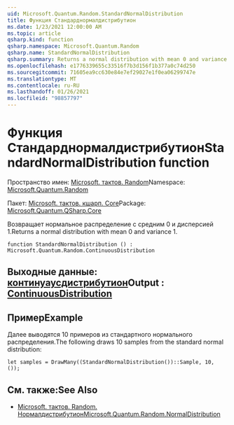 ```yaml
---
uid: Microsoft.Quantum.Random.StandardNormalDistribution
title: Функция Стандарднормалдистрибутион
ms.date: 1/23/2021 12:00:00 AM
ms.topic: article
qsharp.kind: function
qsharp.namespace: Microsoft.Quantum.Random
qsharp.name: StandardNormalDistribution
qsharp.summary: Returns a normal distribution with mean 0 and variance 1.
ms.openlocfilehash: e1776339655c33516f7b3d156f1b377a0c74d250
ms.sourcegitcommit: 71605ea9cc630e84e7ef29027e1f0ea06299747e
ms.translationtype: MT
ms.contentlocale: ru-RU
ms.lasthandoff: 01/26/2021
ms.locfileid: "98857797"
---
```

# <a name="standardnormaldistribution-function"></a><span data-ttu-id="23924-102">Функция Стандарднормалдистрибутион</span><span class="sxs-lookup"><span data-stu-id="23924-102">StandardNormalDistribution function</span></span>

<span data-ttu-id="23924-103">Пространство имен: [Microsoft. тактов. Random](xref:Microsoft.Quantum.Random)</span><span class="sxs-lookup"><span data-stu-id="23924-103">Namespace: [Microsoft.Quantum.Random](xref:Microsoft.Quantum.Random)</span></span>

<span data-ttu-id="23924-104">Пакет: [Microsoft. тактов. кшарп. Core](https://nuget.org/packages/Microsoft.Quantum.QSharp.Core)</span><span class="sxs-lookup"><span data-stu-id="23924-104">Package: [Microsoft.Quantum.QSharp.Core](https://nuget.org/packages/Microsoft.Quantum.QSharp.Core)</span></span>


<span data-ttu-id="23924-105">Возвращает нормальное распределение с средним 0 и дисперсией 1.</span><span class="sxs-lookup"><span data-stu-id="23924-105">Returns a normal distribution with mean 0 and variance 1.</span></span>

```qsharp
function StandardNormalDistribution () : Microsoft.Quantum.Random.ContinuousDistribution
```


## <a name="output--continuousdistribution"></a><span data-ttu-id="23924-106">Выходные данные: [континуаусдистрибутион](xref:Microsoft.Quantum.Random.ContinuousDistribution)</span><span class="sxs-lookup"><span data-stu-id="23924-106">Output : [ContinuousDistribution](xref:Microsoft.Quantum.Random.ContinuousDistribution)</span></span>



## <a name="example"></a><span data-ttu-id="23924-107">Пример</span><span class="sxs-lookup"><span data-stu-id="23924-107">Example</span></span>

<span data-ttu-id="23924-108">Далее выводятся 10 примеров из стандартного нормального распределения.</span><span class="sxs-lookup"><span data-stu-id="23924-108">The following draws 10 samples from the standard normal distribution:</span></span>

```qsharp
let samples = DrawMany((StandardNormalDistribution())::Sample, 10, ());
```

## <a name="see-also"></a><span data-ttu-id="23924-109">См. также:</span><span class="sxs-lookup"><span data-stu-id="23924-109">See Also</span></span>

- [<span data-ttu-id="23924-110">Microsoft. тактов. Random. Нормалдистрибутион</span><span class="sxs-lookup"><span data-stu-id="23924-110">Microsoft.Quantum.Random.NormalDistribution</span></span>](xref:Microsoft.Quantum.Random.NormalDistribution)